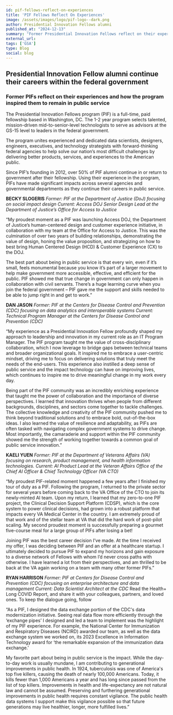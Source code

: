 ```yaml
---
id: pif-fellows-reflect-on-experiences
title: 'PIF Fellows Reflect On Experiences'
image: /assets/images/logo/pif-logo--dark.png
author: Presidential Innovation Fellows alumni
published_at: "2024-12-13"
summary: "Former Presidential Innovation Fellows reflect on their experiences within the program and how it has helped them to continue their careers in public service."
external_url:
tags: ['GSA']
type: Blog
social: blog
---
```


## Presidential Innovation Fellow alumni continue their careers within the federal government
### Former PIFs reflect on their experiences and how the program inspired them to remain in public service

The Presidential Innovation Fellows program (PIF) is a full-time, paid fellowship based in Washington, DC. The 1-2 year program selects talented, mission-driven mid-to-senior-level technologists to serve as advisors at the GS-15 level to leaders in the federal government.

The program unites experienced and dedicated data scientists, designers, engineers, executives, and technology strategists with forward-thinking federal agencies to help solve our nation’s most difficult challenges by delivering better products, services, and experiences to the American public.

Since PIF’s founding in 2012, over 50% of PIF alumni continue in or return to government after their fellowship. Using their experience in the program, PIFs have made significant impacts across several agencies and governmental departments as they continue their careers in public service.

**BECKY SLOGERIS**
*Former: PIF at the Department of Justice (DoJ) focusing on social impact design*
*Current: Access DOJ Senior Design Lead at the Department of Justice’s Office for Access to Justice*

“My proudest moment as a PIF was launching Access DOJ, the Department of Justice’s human-centered design and customer experience initiative, in collaboration with my team at the Office for Access to Justice. This was the culmination of over two years of building relationships, demonstrating the value of design, honing the value proposition, and strategizing on how to best bring Human Centered Design (HCD) & Customer Experience (CX) to the DOJ.

The best part about being in public service is that every win, even if it’s small, feels monumental because you know it’s part of a larger movement to help make government more accessible, effective, and efficient for the public. PIF showed me that true change in government can only happen in collaboration with civil servants. There’s a huge learning curve when you join the federal government – PIF gave me the support and skills needed to be able to jump right in and get to work.” 


**DAN JASON**
*Former: PIF at the Centers for Disease Control and Prevention (CDC) focusing on data analytics and interoperable systems*
*Current: Technical Program Manager at the Centers for Disease Control and Prevention (CDC)*

“My experience as a Presidential Innovation Fellow profoundly shaped my approach to leadership and innovation in my current role as an IT Program Manager. The PIF program taught me the value of cross-disciplinary collaboration, which I now leverage to bridge gaps between technical teams and broader organizational goals. It inspired me to embrace a user-centric mindset, driving me to focus on delivering solutions that truly meet the needs of the end-users. This experience also instilled a deep sense of public service and the impact technology can have on improving lives, which continues to inspire me to drive meaningful change in my work every day.

Being part of the PIF community was an incredibly enriching experience that taught me the power of collaboration and the importance of diverse perspectives. I learned that innovation thrives when people from different backgrounds, disciplines, and sectors come together to tackle challenges. The collective knowledge and creativity of the PIF community pushed me to think beyond traditional solutions and to embrace bold, out-of-the-box ideas. I also learned the value of resilience and adaptability, as PIFs are often tasked with navigating complex government systems to drive change. Most importantly, the camaraderie and support within the PIF community showed me the strength of working together towards a common goal of public service innovation.”


**KAELI YUEN**
*Former: PIF at the Department of Veterans Affairs (VA) focusing on research, product management, and health information technologies.*
*Current: AI Product Lead at the Veteran Affairs Office of the Chief AI Officer & Chief Technology Officer (VA CTO)*

“My proudest PIF-related moment happened a few years after I finished my tour of duty as a PIF. Following the program, I returned to the private sector for several years before coming back to the VA Office of the CTO to join its newly-minted AI team. Upon my return, I learned that my zero-to-one PIF project, the Clinical Decision Support Platform (CDSP), which is the core system to power clinical decisions, had grown into a robust platform that impacts every VA Medical Center in the country. I am extremely proud of that work and of the stellar team at VA that did the hard work of post-pilot scaling. My second proudest moment is successfully preparing a gourmet five-course meal for a large group of PIFs after losing a bet!

Joining PIF was the best career decision I’ve made. At the time I received my offer, I was deciding between PIF and an offer at a healthcare startup. I ultimately decided to pursue PIF to expand my horizons and gain exposure to a diverse network of Fellows with whom I’d never cross paths with otherwise. I have learned a lot from their perspectives, and am thrilled to be back at the VA again working on a team with many other former PIFs.”


**RYAN HARRISON**
*Former: PIF at Centers for Disease Control and Prevention (CDC) focusing on enterprise architecture and data management*
*Current: Data Scientist Architect at the CDC*
Read the Health+ Long COVID Report, and share it with your colleagues, partners, and loved ones. To keep the dialogue going, follow 

“As a PIF, I designed the data exchange portion of the CDC's data modernization initiative. Seeing real data flow more efficiently through the ‘exchange pipes’ I designed and led a team to implement was the highlight of my PIF experience. For example, the National Center for Immunization and Respiratory Diseases (NCIRD) awarded our team, as well as the data exchange system we worked on, its 2023 Excellence in Information Technology award for ‘the remarkable expansion of the immunization data exchange.’

My favorite part about being in public service is the impact. While the day-to-day work is usually mundane, I am contributing to generational improvements in public health. In 1924, tuberculosis was one of America's top five killers, causing the death of nearly 100,000 Americans. Today, it kills fewer than 1,000 Americans a year and has long since passed from the list of top killers. Improvements in health and life-expectancy are not natural law and cannot be assumed. Preserving and furthering generational improvements in public health requires constant vigilance. The public health data systems I support make this vigilance possible so that future generations may live healthier, longer, more fulfilled lives.”

